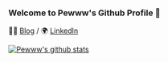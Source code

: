 ### Welcome to Pewww's Github Profile 👋

✍🏻 [Blog](https://pewww.tistory.com) / 🌍 [LinkedIn](www.linkedin.com/in/윤재-정-511a31210)

 [![Pewww's github stats](https://github-readme-stats.vercel.app/api?username=Pewww)](https://github.com/anuraghazra/github-readme-stats)

<!--
**Pewww/Pewww** is a ✨ _special_ ✨ repository because its `README.md` (this file) appears on your GitHub profile.

Here are some ideas to get you started:

- 🔭 I’m currently working on ...
- 🌱 I’m currently learning ...
- 👯 I’m looking to collaborate on ...
- 🤔 I’m looking for help with ...
- 💬 Ask me about ...
- 📫 How to reach me: ...
- 😄 Pronouns: ...
- ⚡ Fun fact: ...
-->
